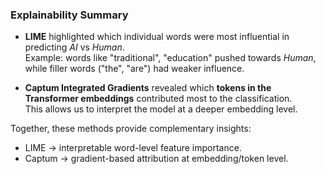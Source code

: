 ### Explainability Summary

- **LIME** highlighted which individual words were most influential in predicting *AI* vs *Human*.  
  Example: words like "traditional", "education" pushed towards *Human*, while filler words ("the", "are") had weaker influence.  

- **Captum Integrated Gradients** revealed which **tokens in the Transformer embeddings** contributed most to the classification.  
  This allows us to interpret the model at a deeper embedding level.  

Together, these methods provide complementary insights:
- LIME → interpretable word-level feature importance.  
- Captum → gradient-based attribution at embedding/token level.  
